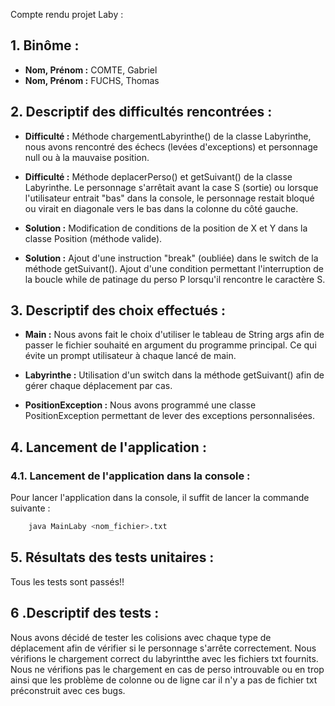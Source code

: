 Compte rendu projet Laby :

## 1. Binôme :
- **Nom, Prénom :** COMTE, Gabriel
- **Nom, Prénom :** FUCHS, Thomas

## 2. Descriptif des difficultés rencontrées :

- **Difficulté :** Méthode chargementLabyrinthe() de la classe Labyrinthe, nous avons rencontré des échecs (levées d'exceptions) et personnage 
null ou à la mauvaise position.

- **Difficulté :** Méthode deplacerPerso() et getSuivant() de la classe Labyrinthe. Le personnage s'arrêtait avant la case S (sortie) ou lorsque l'utilisateur entrait "bas" dans la console, le personnage restait bloqué ou virait en diagonale vers le bas dans la colonne du côté gauche.

- **Solution :** Modification de conditions de la position de X et Y dans la classe Position (méthode valide).

- **Solution :** Ajout d'une instruction "break" (oubliée) dans le switch de la méthode getSuivant(). Ajout d'une condition permettant l'interruption de la boucle while de patinage du perso P lorsqu'il rencontre le caractère S.
 
 

## 3. Descriptif des choix effectués :

- **Main :** Nous avons fait le choix d'utiliser le tableau de String args afin de passer le fichier souhaité en argument du programme principal.
Ce qui évite un prompt utilisateur à chaque lancé de main.


- **Labyrinthe :** Utilisation d'un switch dans la méthode getSuivant() afin de gérer chaque déplacement par cas.

- **PositionException :** Nous avons programmé une classe PositionException permettant de lever des exceptions personnalisées.




## 4. Lancement de l'application :

### 4.1. Lancement de l'application dans la console :

Pour lancer l'application dans la console, il suffit de lancer la commande suivante :

```bash
    java MainLaby <nom_fichier>.txt
```



## 5. Résultats des tests unitaires :
Tous les tests sont passés!!


## 6 .Descriptif des tests :
Nous  avons décidé de tester les colisions avec chaque type de déplacement afin de vérifier si le personnage s'arrête correctement.
Nous vérifions le chargement correct du labyrintthe avec les fichiers txt fournits.
Nous ne vérifions pas le chargement en cas de perso introuvable ou en trop ainsi que les problème de colonne ou de ligne car il n'y a pas de fichier txt préconstruit avec ces bugs.
